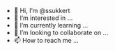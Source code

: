 - 👋 Hi, I’m @ssukkert
- 👀 I’m interested in ...
- 🌱 I’m currently learning ...
- 💞️ I’m looking to collaborate on ...
- 📫 How to reach me ...

<!---
ssukkert/ssukkert is a ✨ special ✨ repository because its `README.md` (this file) appears on your GitHub profile.
You can click the Preview link to take a look at your changes.
--->
